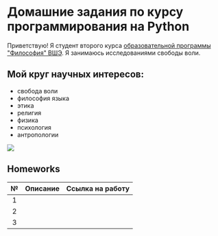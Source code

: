 # Домашние задания по курсу программирования на Python
Приветствую! Я студент второго курса [образовательной программы "Философия" ВШЭ](https://www.hse.ru/ba/phil/).
Я занимаюсь исследованиями свободы воли.
## Мой круг научных интересов: 
- свобода воли
- философия языка
- этика
- религия
- физика
- психология
- антропологии


![](https://yandex.ru/images/search?pos=5&img_url=https%3A%2F%2Fjuicyecumenism.com%2Fwp-content%2Fuploads%2FAugustine-of-Hippo1.jpeg)
 

## Homeworks
№|Описание|Ссылка на работу
:---:|:---:|:---:
1| |
2| |
3| |
